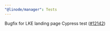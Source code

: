 ```yaml
---
"@linode/manager": Tests
---
```


Bugfix for LKE landing page Cypress test ([#12142](https://github.com/linode/manager/pull/12142))
